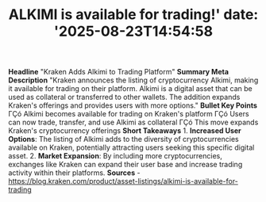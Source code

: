 ﻿---
title: "ALKIMI is available for trading!'
date: '2025-08-23T14:54:58"
category: "Markets"
summary: ""
slug: "alkimi is available for trading"
source_urls:
  - "https://blog.kraken.com/product/asset-listings/alkimi-is-available-for-trading"
seo:
  title: "ALKIMI is available for trading! | Hash n Hedge'
  description: '"
  keywords: ["news", "markets", "brief"]
---
**Headline** "Kraken Adds Alkimi to Trading Platform"  **Summary Meta Description** "Kraken announces the listing of cryptocurrency Alkimi, making it available for trading on their platform. Alkimi is a digital asset that can be used as collateral or transferred to other wallets. The addition expands Kraken's offerings and provides users with more options."  **Bullet Key Points**  ΓÇó Alkimi becomes available for trading on Kraken's platform ΓÇó Users can now trade, transfer, and use Alkimi as collateral ΓÇó This move expands Kraken's cryptocurrency offerings  **Short Takeaways**  1. **Increased User Options**: The listing of Alkimi adds to the diversity of cryptocurrencies available on Kraken, potentially attracting users seeking this specific digital asset. 2. **Market Expansion**: By including more cryptocurrencies, exchanges like Kraken can expand their user base and increase trading activity within their platforms.  **Sources** - https://blog.kraken.com/product/asset-listings/alkimi-is-available-for-trading 
